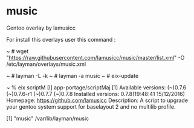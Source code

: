 # music
Gentoo overlay by lamusicc

For install this overlays user this command :

~ # wget "https://raw.githubusercontent.com/lamusicc/music/master/list.xml" -O /etc/layman/overlays/music.xml

~ # layman -L -k
~ # layman -a music
~ # eix-update

~ % eix scriptM
[I] app-portage/scriptMaj [1]
     Available versions:  (~)0.7.6 (~)0.7.6-r1 (~)0.7.7 (~)0.7.8
     Installed versions:  0.7.8(19:48:41 15/12/2016)
     Homepage:            https://github.com/lamusicc
     Description:         A script to upgrade your gentoo system support for baselayout 2 and no multilib profile.

[1] "music" /var/lib/layman/music
